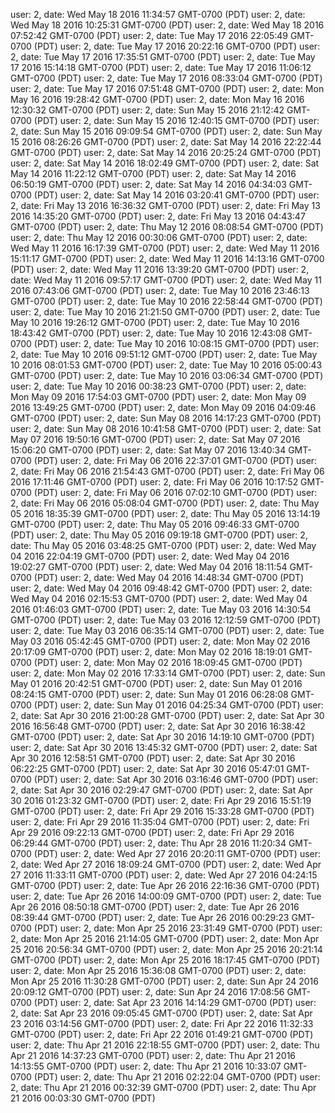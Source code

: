user: 2, date: Wed May 18 2016 11:34:57 GMT-0700 (PDT)
user: 2, date: Wed May 18 2016 10:25:31 GMT-0700 (PDT)
user: 2, date: Wed May 18 2016 07:52:42 GMT-0700 (PDT)
user: 2, date: Tue May 17 2016 22:05:49 GMT-0700 (PDT)
user: 2, date: Tue May 17 2016 20:22:16 GMT-0700 (PDT)
user: 2, date: Tue May 17 2016 17:35:51 GMT-0700 (PDT)
user: 2, date: Tue May 17 2016 15:14:18 GMT-0700 (PDT)
user: 2, date: Tue May 17 2016 11:06:12 GMT-0700 (PDT)
user: 2, date: Tue May 17 2016 08:33:04 GMT-0700 (PDT)
user: 2, date: Tue May 17 2016 07:51:48 GMT-0700 (PDT)
user: 2, date: Mon May 16 2016 19:28:42 GMT-0700 (PDT)
user: 2, date: Mon May 16 2016 12:30:32 GMT-0700 (PDT)
user: 2, date: Sun May 15 2016 21:12:42 GMT-0700 (PDT)
user: 2, date: Sun May 15 2016 12:40:15 GMT-0700 (PDT)
user: 2, date: Sun May 15 2016 09:09:54 GMT-0700 (PDT)
user: 2, date: Sun May 15 2016 08:26:26 GMT-0700 (PDT)
user: 2, date: Sat May 14 2016 22:22:44 GMT-0700 (PDT)
user: 2, date: Sat May 14 2016 20:25:24 GMT-0700 (PDT)
user: 2, date: Sat May 14 2016 18:02:49 GMT-0700 (PDT)
user: 2, date: Sat May 14 2016 11:22:12 GMT-0700 (PDT)
user: 2, date: Sat May 14 2016 06:50:19 GMT-0700 (PDT)
user: 2, date: Sat May 14 2016 04:34:03 GMT-0700 (PDT)
user: 2, date: Sat May 14 2016 03:20:41 GMT-0700 (PDT)
user: 2, date: Fri May 13 2016 16:36:32 GMT-0700 (PDT)
user: 2, date: Fri May 13 2016 14:35:20 GMT-0700 (PDT)
user: 2, date: Fri May 13 2016 04:43:47 GMT-0700 (PDT)
user: 2, date: Thu May 12 2016 08:08:54 GMT-0700 (PDT)
user: 2, date: Thu May 12 2016 00:30:06 GMT-0700 (PDT)
user: 2, date: Wed May 11 2016 16:17:39 GMT-0700 (PDT)
user: 2, date: Wed May 11 2016 15:11:17 GMT-0700 (PDT)
user: 2, date: Wed May 11 2016 14:13:16 GMT-0700 (PDT)
user: 2, date: Wed May 11 2016 13:39:20 GMT-0700 (PDT)
user: 2, date: Wed May 11 2016 09:57:17 GMT-0700 (PDT)
user: 2, date: Wed May 11 2016 07:43:06 GMT-0700 (PDT)
user: 2, date: Tue May 10 2016 23:46:13 GMT-0700 (PDT)
user: 2, date: Tue May 10 2016 22:58:44 GMT-0700 (PDT)
user: 2, date: Tue May 10 2016 21:21:50 GMT-0700 (PDT)
user: 2, date: Tue May 10 2016 19:26:12 GMT-0700 (PDT)
user: 2, date: Tue May 10 2016 18:43:42 GMT-0700 (PDT)
user: 2, date: Tue May 10 2016 12:43:08 GMT-0700 (PDT)
user: 2, date: Tue May 10 2016 10:08:15 GMT-0700 (PDT)
user: 2, date: Tue May 10 2016 09:51:12 GMT-0700 (PDT)
user: 2, date: Tue May 10 2016 08:01:53 GMT-0700 (PDT)
user: 2, date: Tue May 10 2016 05:00:43 GMT-0700 (PDT)
user: 2, date: Tue May 10 2016 03:06:34 GMT-0700 (PDT)
user: 2, date: Tue May 10 2016 00:38:23 GMT-0700 (PDT)
user: 2, date: Mon May 09 2016 17:54:03 GMT-0700 (PDT)
user: 2, date: Mon May 09 2016 13:49:25 GMT-0700 (PDT)
user: 2, date: Mon May 09 2016 04:09:46 GMT-0700 (PDT)
user: 2, date: Sun May 08 2016 14:17:23 GMT-0700 (PDT)
user: 2, date: Sun May 08 2016 10:41:58 GMT-0700 (PDT)
user: 2, date: Sat May 07 2016 19:50:16 GMT-0700 (PDT)
user: 2, date: Sat May 07 2016 15:06:20 GMT-0700 (PDT)
user: 2, date: Sat May 07 2016 13:40:34 GMT-0700 (PDT)
user: 2, date: Fri May 06 2016 22:37:01 GMT-0700 (PDT)
user: 2, date: Fri May 06 2016 21:54:43 GMT-0700 (PDT)
user: 2, date: Fri May 06 2016 17:11:46 GMT-0700 (PDT)
user: 2, date: Fri May 06 2016 10:17:52 GMT-0700 (PDT)
user: 2, date: Fri May 06 2016 07:02:10 GMT-0700 (PDT)
user: 2, date: Fri May 06 2016 05:08:04 GMT-0700 (PDT)
user: 2, date: Thu May 05 2016 18:35:39 GMT-0700 (PDT)
user: 2, date: Thu May 05 2016 13:14:19 GMT-0700 (PDT)
user: 2, date: Thu May 05 2016 09:46:33 GMT-0700 (PDT)
user: 2, date: Thu May 05 2016 09:19:18 GMT-0700 (PDT)
user: 2, date: Thu May 05 2016 03:48:25 GMT-0700 (PDT)
user: 2, date: Wed May 04 2016 22:04:19 GMT-0700 (PDT)
user: 2, date: Wed May 04 2016 19:02:27 GMT-0700 (PDT)
user: 2, date: Wed May 04 2016 18:11:54 GMT-0700 (PDT)
user: 2, date: Wed May 04 2016 14:48:34 GMT-0700 (PDT)
user: 2, date: Wed May 04 2016 09:48:42 GMT-0700 (PDT)
user: 2, date: Wed May 04 2016 02:15:53 GMT-0700 (PDT)
user: 2, date: Wed May 04 2016 01:46:03 GMT-0700 (PDT)
user: 2, date: Tue May 03 2016 14:30:54 GMT-0700 (PDT)
user: 2, date: Tue May 03 2016 12:12:59 GMT-0700 (PDT)
user: 2, date: Tue May 03 2016 06:35:14 GMT-0700 (PDT)
user: 2, date: Tue May 03 2016 05:42:45 GMT-0700 (PDT)
user: 2, date: Mon May 02 2016 20:17:09 GMT-0700 (PDT)
user: 2, date: Mon May 02 2016 18:19:01 GMT-0700 (PDT)
user: 2, date: Mon May 02 2016 18:09:45 GMT-0700 (PDT)
user: 2, date: Mon May 02 2016 17:33:14 GMT-0700 (PDT)
user: 2, date: Sun May 01 2016 20:42:51 GMT-0700 (PDT)
user: 2, date: Sun May 01 2016 08:24:15 GMT-0700 (PDT)
user: 2, date: Sun May 01 2016 06:28:08 GMT-0700 (PDT)
user: 2, date: Sun May 01 2016 04:25:34 GMT-0700 (PDT)
user: 2, date: Sat Apr 30 2016 21:00:28 GMT-0700 (PDT)
user: 2, date: Sat Apr 30 2016 16:56:48 GMT-0700 (PDT)
user: 2, date: Sat Apr 30 2016 16:38:42 GMT-0700 (PDT)
user: 2, date: Sat Apr 30 2016 14:19:10 GMT-0700 (PDT)
user: 2, date: Sat Apr 30 2016 13:45:32 GMT-0700 (PDT)
user: 2, date: Sat Apr 30 2016 12:58:51 GMT-0700 (PDT)
user: 2, date: Sat Apr 30 2016 06:22:25 GMT-0700 (PDT)
user: 2, date: Sat Apr 30 2016 05:47:01 GMT-0700 (PDT)
user: 2, date: Sat Apr 30 2016 03:16:46 GMT-0700 (PDT)
user: 2, date: Sat Apr 30 2016 02:29:47 GMT-0700 (PDT)
user: 2, date: Sat Apr 30 2016 01:23:32 GMT-0700 (PDT)
user: 2, date: Fri Apr 29 2016 15:51:19 GMT-0700 (PDT)
user: 2, date: Fri Apr 29 2016 15:33:28 GMT-0700 (PDT)
user: 2, date: Fri Apr 29 2016 11:35:04 GMT-0700 (PDT)
user: 2, date: Fri Apr 29 2016 09:22:13 GMT-0700 (PDT)
user: 2, date: Fri Apr 29 2016 06:29:44 GMT-0700 (PDT)
user: 2, date: Thu Apr 28 2016 11:20:34 GMT-0700 (PDT)
user: 2, date: Wed Apr 27 2016 20:20:11 GMT-0700 (PDT)
user: 2, date: Wed Apr 27 2016 18:09:24 GMT-0700 (PDT)
user: 2, date: Wed Apr 27 2016 11:33:11 GMT-0700 (PDT)
user: 2, date: Wed Apr 27 2016 04:24:15 GMT-0700 (PDT)
user: 2, date: Tue Apr 26 2016 22:16:36 GMT-0700 (PDT)
user: 2, date: Tue Apr 26 2016 14:00:09 GMT-0700 (PDT)
user: 2, date: Tue Apr 26 2016 08:50:18 GMT-0700 (PDT)
user: 2, date: Tue Apr 26 2016 08:39:44 GMT-0700 (PDT)
user: 2, date: Tue Apr 26 2016 00:29:23 GMT-0700 (PDT)
user: 2, date: Mon Apr 25 2016 23:31:49 GMT-0700 (PDT)
user: 2, date: Mon Apr 25 2016 21:14:05 GMT-0700 (PDT)
user: 2, date: Mon Apr 25 2016 20:56:34 GMT-0700 (PDT)
user: 2, date: Mon Apr 25 2016 20:21:14 GMT-0700 (PDT)
user: 2, date: Mon Apr 25 2016 18:17:45 GMT-0700 (PDT)
user: 2, date: Mon Apr 25 2016 15:36:08 GMT-0700 (PDT)
user: 2, date: Mon Apr 25 2016 11:30:28 GMT-0700 (PDT)
user: 2, date: Sun Apr 24 2016 20:09:12 GMT-0700 (PDT)
user: 2, date: Sun Apr 24 2016 17:08:56 GMT-0700 (PDT)
user: 2, date: Sat Apr 23 2016 14:14:29 GMT-0700 (PDT)
user: 2, date: Sat Apr 23 2016 09:05:45 GMT-0700 (PDT)
user: 2, date: Sat Apr 23 2016 03:14:56 GMT-0700 (PDT)
user: 2, date: Fri Apr 22 2016 11:32:33 GMT-0700 (PDT)
user: 2, date: Fri Apr 22 2016 01:49:21 GMT-0700 (PDT)
user: 2, date: Thu Apr 21 2016 22:18:55 GMT-0700 (PDT)
user: 2, date: Thu Apr 21 2016 14:37:23 GMT-0700 (PDT)
user: 2, date: Thu Apr 21 2016 14:13:55 GMT-0700 (PDT)
user: 2, date: Thu Apr 21 2016 10:33:07 GMT-0700 (PDT)
user: 2, date: Thu Apr 21 2016 02:22:04 GMT-0700 (PDT)
user: 2, date: Thu Apr 21 2016 00:32:39 GMT-0700 (PDT)
user: 2, date: Thu Apr 21 2016 00:03:30 GMT-0700 (PDT)
